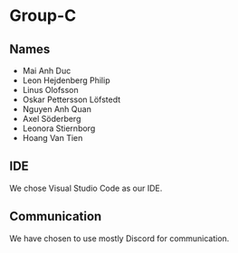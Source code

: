# Group-C

## Names
- Mai Anh Duc
- Leon Hejdenberg Philip
- Linus Olofsson
- Oskar Pettersson Löfstedt
- Nguyen Anh Quan
- Axel Söderberg
- Leonora Stiernborg
- Hoang Van Tien

## IDE
We chose Visual Studio Code as our IDE.

## Communication
We have chosen to use mostly Discord for communication.
